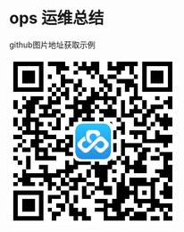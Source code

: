 # ops 运维总结
github图片地址获取示例

![app](https://github.com/kmforce888/ops/blob/master/images/app_zy.png?raw=true)

